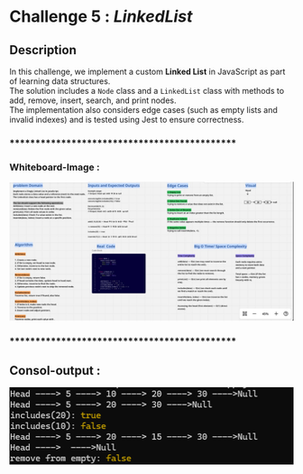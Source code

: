 # Challenge 5 : *LinkedList*

## Description
In this challenge, we implement a custom **Linked List** in JavaScript as part of learning data structures.  
The solution includes a `Node` class and a `LinkedList` class with methods to add, remove, insert, search, and print nodes.  
The implementation also considers edge cases (such as empty lists and invalid indexes) and is tested using Jest to ensure correctness.
### ********************************************

### Whiteboard-Image :
![Whiteboard](./docs/single-whiteboard.png)

### ********************************************
## Consol-output :
![Output](./docs/single-consol-output.png)